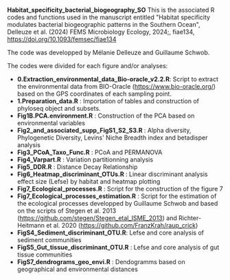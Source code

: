 **Habitat_specificity_bacterial_biogeography_SO**
This is the associated R codes and functions used in the manuscript entitled "Habitat specificity modulates bacterial biogeographic patterns in the Southern Ocean", Delleuze et al. (2024) FEMS Microbiology Ecology, 2024;, fiae134, https://doi.org/10.1093/femsec/fiae134

The code was developped by Mélanie Delleuze and Guillaume Schwob.

The codes were divided for each figure and/or analyses: 

- **0.Extraction_environmental_data_Bio-oracle_v2.2.R**: Script to extract the environmental data from BIO-Oracle (https://www.bio-oracle.org/) based on the GPS coordinates of each sampling point.
- **1.Preparation_data.R** : Importation of tables and construction of phyloseq object and subsets.
- **Fig1B.PCA.environment.R** : Construction of the PCA based on environmental variables
- **Fig2_and_associated_supp_FigS1_S2_S3.R** : Alpha diversity, Phylogenetic Diversity, Levins' Niche Breadth index and betadisper analysis
- **Fig3_PCoA_Taxo_Func.R** : PCoA and PERMANOVA
- **Fig4_Varpart.R** : Variation partitionning analysis
- **Fig5_DDR.R** : Distance Decay Relationship
- **Fig6_Heatmap_discriminant_OTUs.R** : Linear discriminant analysis effect size (Lefse) by habitat and heatmap plotting
- **Fig7_Ecological_processes.R** : Script for the construction of the figure 7
- **Fig7_Ecological_processes_estimation.R** : Script for the estimation of the ecological processes developped by Guillaume Schwob and based on the scripts of Stegen et al. 2013 (https://github.com/stegen/Stegen_etal_ISME_2013) and Richter-Heitmann et al. 2020 (https://github.com/FranzKrah/raup_crick)
- **FigS4_Sediment_discriminant_OTU.R**: Lefse and core analysis of sediment communities
- **FigS5_Gut_tissue_discriminant_OTU.R** : Lefse and core analysis of gut tissue communities
- **FigS7_dendrograms_geo_envi.R** : Dendogramms based on geographical and environmental distances
